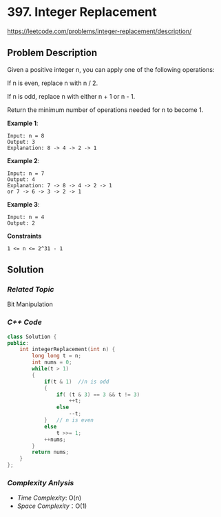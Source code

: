 # 397. Integer Replacement
https://leetcode.com/problems/integer-replacement/description/

## Problem Description

Given a positive integer n, you can apply one of the following operations:

If n is even, replace n with n / 2.

If n is odd, replace n with either n + 1 or n - 1.

Return the minimum number of operations needed for n to become 1.

**Example 1**:
```
Input: n = 8
Output: 3
Explanation: 8 -> 4 -> 2 -> 1
```
**Example 2**:
```
Input: n = 7
Output: 4
Explanation: 7 -> 8 -> 4 -> 2 -> 1
or 7 -> 6 -> 3 -> 2 -> 1
```
**Example 3**:
```
Input: n = 4
Output: 2
```

**Constraints**
```
1 <= n <= 2^31 - 1
```

## Solution

### _Related Topic_
   Bit Manipulation

### _C++ Code_
```cpp
class Solution {
public:
    int integerReplacement(int n) {
        long long t = n;
        int nums = 0;
        while(t > 1)
        {
            if(t & 1)  //n is odd
            {
                if( (t & 3) == 3 && t != 3)
                    ++t;
                else 
                    --t;
            }   // n is even
            else
                t >>= 1;
            ++nums;
        }
        return nums;
    }
};
```

### _Complexity Anlysis_
- _Time Complexity_: O(n)
- _Space Complexity_：O(1)
